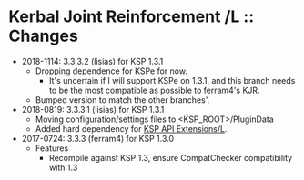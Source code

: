 # Kerbal Joint Reinforcement /L :: Changes

* 2018-1114: 3.3.3.2 (lisias) for KSP 1.3.1
	+ Dropping dependence for KSPe for now.
		- It's uncertain if I will support KSPe on 1.3.1, and this branch needs to be the most compatible as possible to ferram4's KJR.
	+ Bumped version to match the other branches'.
* 2018-0819: 3.3.3.1 (lisias) for KSP 1.3.1
	+ Moving configuration/settings files to <KSP_ROOT>/PluginData 
	+ Added hard dependency for [KSP API Extensions/L](https://github.com/net-lisias-ksp/KSPAPIExtensions).
* 2017-0724: 3.3.3 (ferram4) for KSP 1.3.0
	+ Features
		- Recompile against KSP 1.3, ensure CompatChecker compatibility with 1.3
